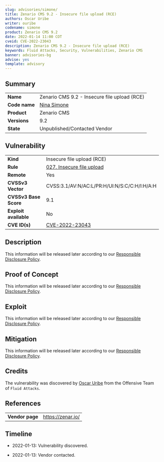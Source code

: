 ```yaml
---
slug: advisories/simone/
title: Zenario CMS 9.2 - Insecure file upload (RCE)
authors: Oscar Uribe
writer: ouribe
codename: simone
product: Zenario CMS 9.2
date: 2022-01-14 11:00 COT
cveid: CVE-2022-23043
description: Zenario CMS 9.2 - Insecure file upload (RCE) 
keywords: Fluid Attacks, Security, Vulnerabilities, Zenario CMS
banner: advisories-bg
advise: yes
template: advisory
---
```


## Summary

|                    |                                                            |
|--------------------|------------------------------------------------------------|
| **Name**           | Zenario CMS 9.2 - Insecure file upload (RCE)               |
| **Code name**      | [Nina Simone](https://en.wikipedia.org/wiki/Nina_Simone)   |
| **Product**        | Zenario CMS                                                |
| **Versions**       | 9.2                                                        |
| **State**          | Unpublished/Contacted Vendor                               |

## Vulnerability

|                       |                                                                  |
|-----------------------|------------------------------------------------------------------|
| **Kind**              | Insecure file upload (RCE)                                       |
| **Rule**              | [027. Insecure file upload](https://docs.fluidattacks.com/criteria/vulnerabilities/027)   |
| **Remote**            | Yes                                                              |
| **CVSSv3 Vector**     | CVSS:3.1/AV:N/AC:L/PR:H/UI:N/S:C/C:H/I:H/A:H                     |
| **CVSSv3 Base Score** | 9.1                                                              |
| **Exploit available** | No                                                               |
| **CVE ID(s)**         | [CVE-2022-23043](https://cve.mitre.org/cgi-bin/cvename.cgi?name=CVE-2022-23043)                                                   |

## Description

This information will be released later according to our
[Responsible Disclosure Policy](https://fluidattacks.com/advisories/policy/).

## Proof of Concept

This information will be released later according to our
[Responsible Disclosure Policy](https://fluidattacks.com/advisories/policy/).

## Exploit

This information will be released later according to our
[Responsible Disclosure Policy](https://fluidattacks.com/advisories/policy/).

## Mitigation

This information will be released later according to our
[Responsible Disclosure Policy](https://fluidattacks.com/advisories/policy/).

## Credits

The vulnerability was discovered by [Oscar
Uribe](https://co.linkedin.com/in/oscar-uribe-londo%C3%B1o-0b6534155) from the Offensive
Team of  `Fluid Attacks`.

## References

|                     |                                                                 |
|---------------------|-----------------------------------------------------------------|
| **Vendor page**     | <https://zenar.io/>                                             |

## Timeline

- 2022-01-13: Vulnerability discovered.

- 2022-01-13: Vendor contacted.
